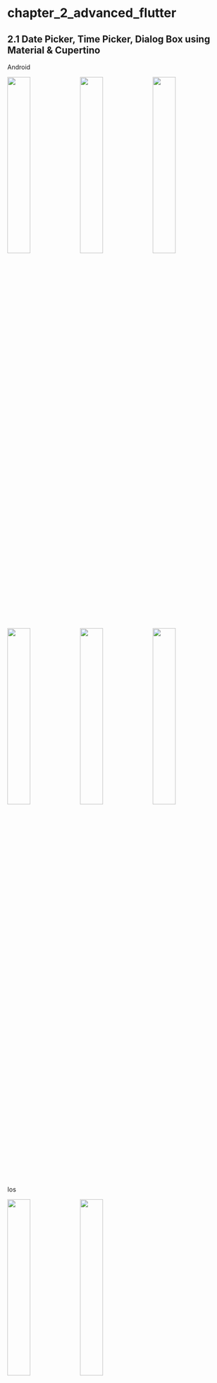 # chapter_2_advanced_flutter

## 2.1 Date Picker, Time Picker, Dialog Box using Material & Cupertino

Android

<img src="https://github.com/Jaydeepsharma93/chapter_2_advanced_flutter/assets/143181361/fe825f1d-d75e-4d9a-a9d0-7803a95e9b09" width = 32%>
<img src="https://github.com/Jaydeepsharma93/chapter_2_advanced_flutter/assets/143181361/6cd23da8-4c09-487c-9cf2-df9e33116ad7" width = 32%>
<img src="https://github.com/Jaydeepsharma93/chapter_2_advanced_flutter/assets/143181361/e12669a3-b008-4b09-b38c-346f0bcc46e5" width = 32%>
<img src="https://github.com/Jaydeepsharma93/chapter_2_advanced_flutter/assets/143181361/d6a76fc6-7460-4264-a173-2c0f836edce8" width = 32%>
<img src="https://github.com/Jaydeepsharma93/chapter_2_advanced_flutter/assets/143181361/c6dc954f-77d6-48e7-ad4a-e54dc6e705a2" width = 32%>
<img src="https://github.com/Jaydeepsharma93/chapter_2_advanced_flutter/assets/143181361/39f2d054-8180-4710-ad89-a19bd95f0510" width = 32%>

Ios 


<img src="https://github.com/Jaydeepsharma93/chapter_2_advanced_flutter/assets/143181361/1e1e211a-9c0a-4b29-9c33-3a01bc21a537" width = 32%>
<img src="https://github.com/Jaydeepsharma93/chapter_2_advanced_flutter/assets/143181361/025b3147-90bd-4d41-85ce-2d0ba108b8fb" width = 32%>


## Date Picker:

  * A user interface element that allows users to choose a date.
  * It typically displays a calendar grid where users can tap on a specific day to select it.
  * Date pickers are commonly found in apps for booking appointments, scheduling events, or filtering data based on dates.

## Time Picker:
  * A temporary window that appears on top of the main app screen.
  * It often contains important information, requires user input, or presents a confirmation message.
  * Dialog boxes can have buttons for users to respond to the prompt, such as "OK," "Cancel," or other choices.
    
## Date Picker Cupertino (iOS):
  * A specific type of date picker designed to match the look and feel of Apple's iOS platform.
  * It offers a sleek, minimalist design with a calendar grid for selecting dates.
  * This is used by developers building apps specifically for iOS devices.
## Time Picker Cupertino (iOS):
 * Similar to the date picker, this is a time picker designed for iOS that follows the Cupertino (iOS) design language.
 * It might use rotary dials or a list for selecting hours and minutes.
 * This component is used in conjunction with the Cupertino date picker or independently for time selection within iOS apps.

## Action Sheet:
 * Another type of temporary window that appears from the bottom of the screen.
 * It typically displays a list of options for users to choose from.
 * Action sheets are often used for quick actions or providing alternative choices related to the current context in the app.


# 2.2 Cupertino Widgets
<img src="https://github.com/Jaydeepsharma93/chapter_2_advanced_flutter/assets/143181361/e07795eb-e751-4fe3-bbbe-bdbeb19e7593" width = 32%>
<img src="https://github.com/Jaydeepsharma93/chapter_2_advanced_flutter/assets/143181361/cbbbc641-31d7-49ea-b972-d348be84bcf8" width = 32%>
<img src="https://github.com/Jaydeepsharma93/chapter_2_advanced_flutter/assets/143181361/25224d8f-717b-488d-bc3e-8635c90812e7" width = 32%>
<img src="https://github.com/Jaydeepsharma93/chapter_2_advanced_flutter/assets/143181361/7efad15f-8c19-4c4c-a8fa-b1011aa3d424" width = 32%>
<img src="https://github.com/Jaydeepsharma93/chapter_2_advanced_flutter/assets/143181361/4e6fee08-5899-49f8-a50d-b2e8542dea74" width = 32%>
<dev><video src="https://github.com/Jaydeepsharma93/chapter_2_advanced_flutter/assets/143181361/35ce83bf-ee5f-4ab7-a355-e90e9b9eceb9" width = 32%></dev>

## What is the Platform Class in Flutter?
The Platform class, part of the dart:io library, is a utility that provides information about the environment in which your Flutter application is running. This includes details like:
  * Operating system (Android, iOS, macOS, Linux, Windows, Web)
  * Operating system version
  * Architecture (e.g., 32-bit, 64-bit)
  * Locale
  * Hostname
  * Number of processors

## Example of Using the Platform Class
Here's a code snippet demonstrating how to check the platform and display a message accordingly:

```http
import 'package:flutter/material.dart';
import 'dart:io';

void main() {
  runApp(MyApp());
}

class MyApp extends StatelessWidget {
  @override
  Widget build(BuildContext context) {
    String message;
    if (Platform.isAndroid) {
      message = 'Running on Android!';
    } else if (Platform.isIOS) {
      message = 'Running on iOS!';
    } else {
      message = 'Running on a different platform.';
    }

    return MaterialApp(
      home: Scaffold(
        appBar: AppBar(
          title: Text('Platform Example'),
        ),
        body: Center(
          child: Text(message),
        ),
      ),
    );
  }
}
```

Let's break down the code:

1. We import the dart:io library to gain access to the Platform class.
2. We define a message variable that will store the text to be shown based on the platform.
3. We employ Platform.isAndroid and Platform.isIOS to identify the current platform.
4. We set the message variable depending on the platform.
5. We construct the Flutter app using MaterialApp and display the message within the Center widget.

# 2.3 CupertinoSliverNavigationBar  & CupertinoListTile

<img src="https://github.com/Jaydeepsharma93/chapter_2_advanced_flutter/assets/143181361/b09caa2d-350f-448c-88f2-524dc97a64b0" width = 32%>
<img src="https://github.com/Jaydeepsharma93/chapter_2_advanced_flutter/assets/143181361/b708bd1c-fc25-4de0-a16b-a8e70b0396b1" width = 32%>
<img src="https://github.com/Jaydeepsharma93/chapter_2_advanced_flutter/assets/143181361/f9355485-82f0-471a-a66b-ce4fa9f1cba4" width = 32%>
<dev><video src="https://github.com/Jaydeepsharma93/chapter_2_advanced_flutter/assets/143181361/9568c3f3-7998-4d4a-9b1a-9cb75c1f8451" width = 32%></dev>

